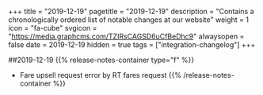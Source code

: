 +++
title = "2019-12-19"
pagetitle = "2019-12-19"
description = "Contains a chronologically ordered list of notable changes at our website"
weight = 1
icon = "fa-cube"
svgicon = "https://media.graphcms.com/TZIRsCAGSD6uCfBeDhc9"
alwaysopen = false
date = 2019-12-19
hidden = true
tags = ["integration-changelog"]
+++

##2019-12-19
{{% release-notes-container type="f" %}}
- Fare upsell request error by RT fares request 
{{% /release-notes-container %}}
